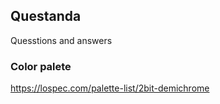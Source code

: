 ## Questanda

Quesstions and answers

### Color palete
https://lospec.com/palette-list/2bit-demichrome